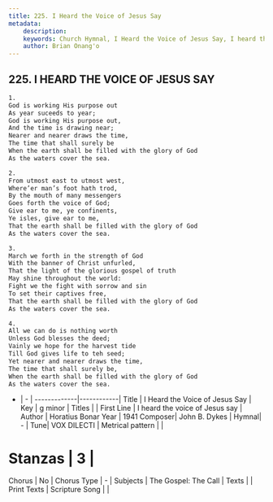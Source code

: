 ```yaml
---
title: 225. I Heard the Voice of Jesus Say
metadata:
    description: 
    keywords: Church Hymnal, I Heard the Voice of Jesus Say, I heard the voice of Jesus say, 
    author: Brian Onang'o
---
```



## 225. I HEARD THE VOICE OF JESUS SAY

```txt
1.
God is working His purpose out
As year suceeds to year;
God is working His purpose out,
And the time is drawing near;
Nearer and nearer draws the time,
The time that shall surely be
When the earth shall be filled with the glory of God
As the waters cover the sea.

2.
From utmost east to utmost west,
Where’er man’s foot hath trod,
By the mouth of many messengers
Goes forth the voice of God;
Give ear to me, ye confinents,
Ye isles, give ear to me,
That the earth shall be filled with the glory of God
As the waters cover the sea.

3.
March we forth in the strength of God
With the banner of Christ unfurled,
That the light of the glorious gospel of truth
May shine throughout the world:
Fight we the fight with sorrow and sin
To set their captives free,
That the earth shall be filled with the glory of God
As the waters cover the sea.

4.
All we can do is nothing worth
Unless God blesses the deed;
Vainly we hope for the harvest tide
Till God gives life to teh seed;
Yet nearer and nearer draws the time,
The time that shall surely be,
When the earth shall be filled with the glory of God
As the waters cover the sea.
```

- |   -  |
-------------|------------|
Title | I Heard the Voice of Jesus Say |
Key | g minor |
Titles |  |
First Line | I heard the voice of Jesus say |
Author | Horatius Bonar
Year | 1941
Composer| John B. Dykes |
Hymnal|  - |
Tune| VOX DILECTI |
Metrical pattern | |
# Stanzas | 3 |
Chorus | No |
Chorus Type | - |
Subjects | The Gospel: The Call |
Texts |  |
Print Texts | 
Scripture Song |  |
  
